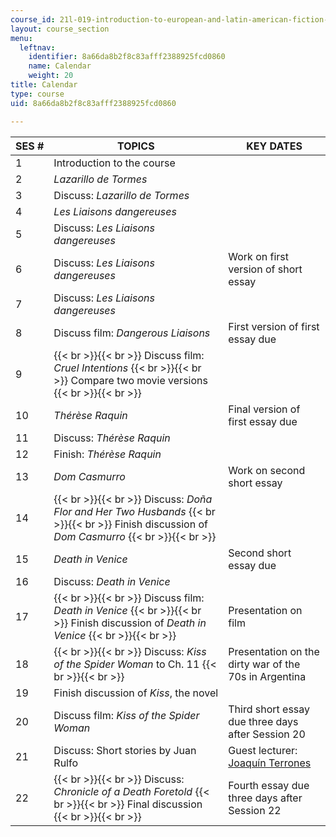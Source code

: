 ```yaml
---
course_id: 21l-019-introduction-to-european-and-latin-american-fiction-great-books-on-the-page-and-on-the-screen-spring-2017
layout: course_section
menu:
  leftnav:
    identifier: 8a66da8b2f8c83afff2388925fcd0860
    name: Calendar
    weight: 20
title: Calendar
type: course
uid: 8a66da8b2f8c83afff2388925fcd0860

---
```


| SES # | TOPICS | KEY DATES |
| --- | --- | --- |
| 1 | Introduction to the course | &nbsp; |
| 2 | _Lazarillo de Tormes_ | &nbsp; |
| 3 | Discuss: _Lazarillo de Tormes_ | &nbsp; |
| 4 | _Les Liaisons dangereuses_ | &nbsp; |
| 5 | Discuss: _Les Liaisons dangereuses_ | &nbsp; |
| 6 | Discuss: _Les Liaisons dangereuses_ | Work on first version of short essay |
| 7 | Discuss: _Les Liaisons dangereuses_ | &nbsp; |
| 8 | Discuss film: _Dangerous Liaisons_ | First version of first essay due |
| 9 |  {{< br >}}{{< br >}} Discuss film: _Cruel Intentions_ {{< br >}}{{< br >}} Compare two movie versions {{< br >}}{{< br >}}  | &nbsp; |
| 10 | _Thérèse Raquin_ | Final version of first essay due |
| 11 | Discuss: _Thérèse Raquin_ | &nbsp; |
| 12 | Finish: _Thérèse Raquin_ | &nbsp; |
| 13 | _Dom Casmurro_ | Work on second short essay |
| 14 |  {{< br >}}{{< br >}} Discuss: _Doña Flor and Her Two Husbands_ {{< br >}}{{< br >}} Finish discussion of _Dom Casmurro_ {{< br >}}{{< br >}}  | &nbsp; |
| 15 | _Death in Venice_ | Second short essay due |
| 16 | Discuss: _Death in Venice_ | &nbsp; |
| 17 |  {{< br >}}{{< br >}} Discuss film: _Death in Venice_ {{< br >}}{{< br >}} Finish discussion of _Death in Venice_ {{< br >}}{{< br >}}  | Presentation on film |
| 18 |  {{< br >}}{{< br >}} Discuss: _Kiss of the Spider Woman_ to Ch. 11 {{< br >}}{{< br >}}  | Presentation on the dirty war of the 70s in Argentina |
| 19 | Finish discussion of _Kiss_, the novel | &nbsp; |
| 20 | Discuss film: _Kiss of the Spider Woman_ | Third short essay due three days after Session 20 |
| 21 | Discuss: Short stories by Juan Rulfo | Guest lecturer: [Joaquín Terrones](https://lit.mit.edu/people/jterrones/) |
| 22 |  {{< br >}}{{< br >}} Discuss: _Chronicle of a Death Foretold_ {{< br >}}{{< br >}} Final discussion {{< br >}}{{< br >}}  | Fourth essay due three days after Session 22